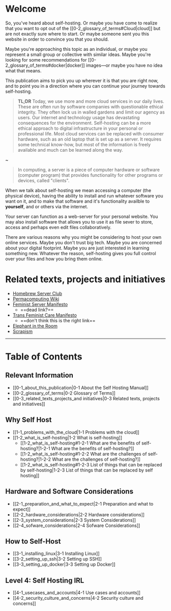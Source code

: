 # Welcome

So, you've heard about self-hosting. Or maybe you have come to realize that you want to opt out of the [[0-2_glossary_of_terms#Cloud|cloud]] but are not exactly sure where to start. Or maybe someone sent you this website in order to convince you that you should.

Maybe you're approaching this topic as an individual, or maybe you represent a small group or collective with similar ideas. Maybe you're looking for some recommendations for [[0-2_glossary_of_terms#docker|docker]] images—or maybe you have no idea what that means.

This publication aims to pick you up wherever it is that you are right now, and to point you in a direction where you can continue your journey towards self-hosting.

>**TL;DR**
>Today, we use more and more cloud services in our daily lives. These are often run by software companies with questionable ethical integrity. They often lock us in walled gardens and limit our agency as users. Our internet and technology usage has devastating consequences for the environment.
>Self-hosting can be a more ethical approach to digital infrastructure in your personal or professional life. Most cloud services can be replaced with consumer hardware, such as an old laptop that is set up as a server. It requires some technical know-how, but most of the information is freely available and much can be learned along the way.


~


> In computing, a server is a piece of computer hardware or software (computer program) that provides functionality for other programs or devices, called "clients".

When we talk about self-hosting we mean accessing a computer (the physical device), having the ability to install and run whatever software you want on it, and to make that software and it's functionality availble to **yourself**, and or others via the internet. 

Your server can function as a web-server for your personal website. You may also install software that allows you to use it as file sever to store, access and perhaps even edit files collaboratively. 

There are various reasons why you might be considering to host your own online services. Maybe you don't trust big tech. Maybe you are concerned about your digital footprint. Maybe you are just interested in learning something new. Whatever the reason, self-hosting gives you full control over your files and how you bring them online.



# Related texts, projects and initiatives

- [Homebrew Server Club](https://homebrewserver.club)
- [Permacomputing Wiki](https://permacomputing.net)
- [Feminist Server Manifesto](https://areyoubeingserved.constantvzw.org/Summit_afterlife.xhtml)
	- ==dead link?==
- [Trans Feminist Care Manifesto](https://www.transcareplus.org/transfeminist-care-manifesto)
	- ==don't think this is the right link==
- [Elephant in the Room](https://constantvzw.org/wefts/elephant.en.html)
- [Scrapism](https://scrapism.lav.io/)

---




# Table of Contents

## Relevant Information

- [[0-1_about_this_publication|0-1 About the Self Hosting Manual]]
- [[0-2_glossary_of_terms|0-2 Glossary of Terms]]
- [[0-3_related_texts_projects_and initiatives|0-3 Related texts, projects and initiatives]]

## Why Self Host

- [[1-1_problems_with_the_cloud|1-1 Problems with the cloud]]
- [[1-2_what_is_self-hosting|1-2 What is self-hosting]]
	- [[1-2_what_is_self-hosting#1-2-1 What are the benefits of self-hosting?|1-2-1 What are the benefits of self-hosting?]]
	- [[1-2_what_is_self-hosting#1-2-2 What are the challenges of self-hosting?|1-2-2 What are the challenges of self-hosting?]]
	- [[1-2_what_is_self-hosting#1-2-3 List of things that can be replaced by self-hosting|1-2-3 List of things that can be replaced by self hosting]]

## Hardware and Software Considerations

- [[2-1_preparation_and_what_to_expect|2-1 Preparation and what to expect]]
- [[2-2_hardware_considerations|2-2 Hardware considerations]]
- [[2-3_system_considerations|2-3 System Considerations]]
- [[2-4_sofware_considerations|2-4 Sofware Considerations]]

## How to Self-Host

- [[3-1_installing_linux|3-1 Installing Linux]]
- [[3-2_setting_up_ssh|3-2 Setting up SSH]]
- [[3-3_setting_up_docker|3-3 Setting up Docker]]

## Level 4: Self Hosting IRL

- [[4-1_usecases_and_accounts|4-1 Use cases and accounts]]
- [[4-2_security_culture_and_concerns|4-2 Security culture and concerns]]
